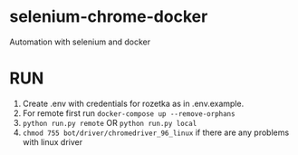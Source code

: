 # selenium-chrome-docker
Automation with selenium and docker

# RUN
1. Create .env with credentials for rozetka as in .env.example.
2. For remote first run ```docker-compose up --remove-orphans```
3. ```python run.py remote``` OR ```python run.py local```
4. ```chmod 755 bot/driver/chromedriver_96_linux``` if there are any problems with linux driver
